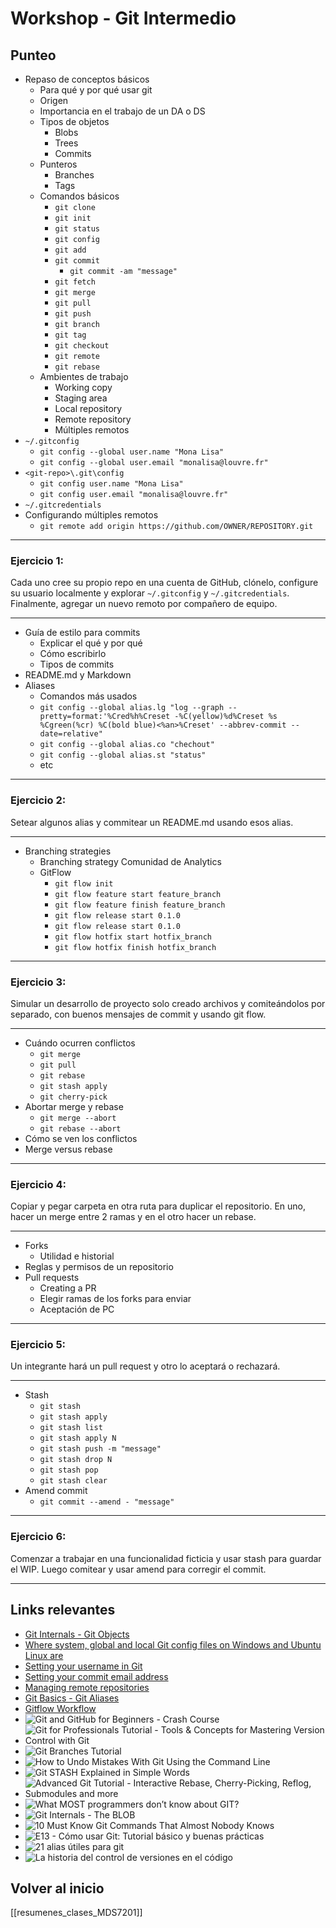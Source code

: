 # Workshop - Git Intermedio

## Punteo

- Repaso de conceptos básicos
	- Para qué y por qué usar git
	- Origen
	- Importancia en el trabajo de un DA o DS
	- Tipos de objetos
		- Blobs
		- Trees
		- Commits
	- Punteros
		- Branches
		- Tags
	- Comandos básicos
		- `git clone`
		- `git init`
		- `git status`
		- `git config`
		- `git add`
		- `git commit`
			- `git commit -am "message"`
		- `git fetch`
		- `git merge`
		- `git pull`
		- `git push`
		- `git branch`
		- `git tag`
		- `git checkout`
		- `git remote`
		- `git rebase`
	- Ambientes de trabajo
		- Working copy
		- Staging area
		- Local repository
		- Remote repository
		- Múltiples remotos
- `~/.gitconfig`
	-  `git config --global user.name "Mona Lisa"`
	- `git config --global user.email "monalisa@louvre.fr"`
- `<git-repo>\.git\config`
	- `git config user.name "Mona Lisa"`
	- `git config user.email "monalisa@louvre.fr"`
- `~/.gitcredentials`
- Configurando múltiples remotos
	- `git remote add origin https://github.com/OWNER/REPOSITORY.git`

-----------------
### Ejercicio 1: 
Cada uno cree su propio repo en una cuenta de GitHub, clónelo, configure su usuario localmente y explorar `~/.gitconfig` y `~/.gitcredentials`. Finalmente, agregar un nuevo remoto por compañero de equipo.

-----------------
- Guía de estilo para commits
	- Explicar el qué y por qué
	- Cómo escribirlo
	- Tipos de commits
- README.md y Markdown
- Aliases
	- Comandos más usados
	- `git config --global alias.lg "log --graph --pretty=format:'%Cred%h%Creset -%C(yellow)%d%Creset %s %Cgreen(%cr) %C(bold blue)<%an>%Creset' --abbrev-commit --date=relative"`
	- `git config --global alias.co "chechout"`
	- `git config --global alias.st "status"`
	- etc

-----------------
### Ejercicio 2: 
Setear algunos alias y commitear un README.md usando esos alias.

-----------------
- Branching strategies
	- Branching strategy Comunidad de Analytics
	- GitFlow
		- `git flow init`
		- `git flow feature start feature_branch`
		- `git flow feature finish feature_branch`
		- `git flow release start 0.1.0`
		- `git flow release start 0.1.0`
		- `git flow hotfix start hotfix_branch`
		- `git flow hotfix finish hotfix_branch`

-----------------
### Ejercicio 3: 
Simular un desarrollo de proyecto solo creado archivos y comiteándolos por separado, con buenos mensajes de commit y usando git flow.

-----------------
- Cuándo ocurren conflictos
	- `git merge`
	- `git pull`
	- `git rebase`
	- `git stash apply`
	- `git cherry-pick`
- Abortar merge y rebase
	- `git merge --abort`
	- `git rebase --abort`
- Cómo se ven los conflictos
- Merge versus rebase

-----------------
### Ejercicio 4: 
Copiar y pegar carpeta en otra ruta para duplicar el repositorio. En uno, hacer un merge entre 2 ramas y en el otro hacer un rebase.

-----------------
- Forks
	- Utilidad e historial
- Reglas y permisos de un repositorio
- Pull requests
	- Creating a PR
	- Elegir ramas de los forks para enviar
	- Aceptación de PC

-----------------
### Ejercicio 5: 
Un integrante hará un pull request y otro lo aceptará o rechazará. 

-----------------
- Stash
	- `git stash`
	- `git stash apply`
	- `git stash list`
	- `git stash apply N`
	- `git stash push -m "message"`
	- `git stash drop N`
	- `git stash pop`
	- `git stash clear` 
- Amend commit
	- `git commit --amend - "message"`

-----------------
### Ejercicio 6: 
Comenzar a trabajar en una funcionalidad ficticia y usar stash para guardar el WIP. Luego comitear y usar amend para corregir el commit.

-----------------

## Links relevantes

- [Git Internals - Git Objects](https://git-scm.com/book/en/v2/Git-Internals-Git-Objects)
- [Where system, global and local Git config files on Windows and Ubuntu Linux are](https://www.theserverside.com/blog/Coffee-Talk-Java-News-Stories-and-Opinions/Where-system-global-and-local-Windows-Git-config-files-are-saved)
- [Setting your username in Git](https://docs.github.com/en/get-started/getting-started-with-git/setting-your-username-in-git)
- [Setting your commit email address](https://docs.github.com/en/account-and-profile/setting-up-and-managing-your-personal-account-on-github/managing-email-preferences/setting-your-commit-email-address)
- [Managing remote repositories](https://docs.github.com/en/get-started/getting-started-with-git/managing-remote-repositories)
- [Git Basics - Git Aliases](https://git-scm.com/book/en/v2/Git-Basics-Git-Aliases)
- [Gitflow Workflow](https://www.atlassian.com/git/tutorials/comparing-workflows/gitflow-workflow)
- ![Git and GitHub for Beginners - Crash Course](https://www.youtube.com/watch?v=RGOj5yH7evk&ab_channel=freeCodeCamp.org)
- ![Git for Professionals Tutorial - Tools & Concepts for Mastering Version Control with Git](https://www.youtube.com/watch?v=Uszj_k0DGsg)
- ![Git Branches Tutorial](https://www.youtube.com/watch?v=e2IbNHi4uCI&ab_channel=freeCodeCamp.org)
- ![How to Undo Mistakes With Git Using the Command Line](https://www.youtube.com/watch?v=lX9hsdsAeTk&ab_channel=freeCodeCamp.org)
- ![Git STASH Explained in Simple Words](https://www.youtube.com/watch?v=DeU6opFU_zw&ab_channel=Academind)
- ![Advanced Git Tutorial - Interactive Rebase, Cherry-Picking, Reflog, Submodules and more](https://www.youtube.com/watch?v=qsTthZi23VE&ab_channel=freeCodeCamp.org)
- ![What MOST programmers don’t know about GIT?](https://www.youtube.com/watch?v=RxHJdapz2p0&ab_channel=TechWithNikola)
- ![Git Internals - The BLOB](https://www.youtube.com/watch?v=_wj4MGuvcjc&ab_channel=Ashotofcode)
- ![10 Must Know Git Commands That Almost Nobody Knows](https://www.youtube.com/watch?v=mnmYwRoSisg&ab_channel=WebDevSimplified)
- ![E13 - Cómo usar Git: Tutorial básico y buenas prácticas](https://www.youtube.com/watch?v=h0wSb2n7PkY&ab_channel=en_coders)
- ![21 alias útiles para git](https://elbauldelprogramador.com/21-aliases-utiles-para-git/)
- ![La historia del control de versiones en el código](https://www.youtube.com/watch?v=KiZRXFJbG98)

## Volver al inicio

[[resumenes_clases_MDS7201]]